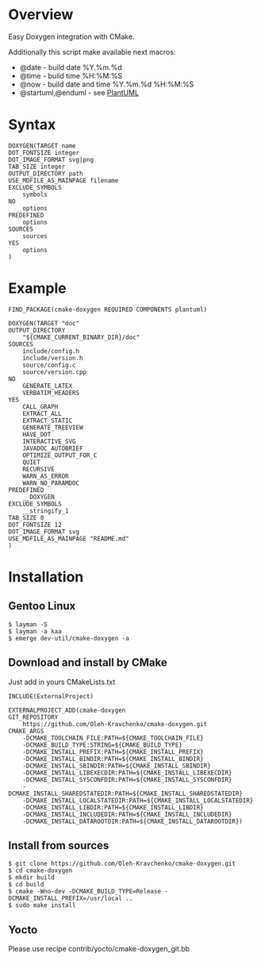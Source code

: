 # Overview

Easy Doxygen integration with CMake.

Additionally this script make available next macros:

* @date - build date %Y.%m.%d
* @time - build time %H:%M:%S
* @now - build date and time %Y.%m.%d %H:%M:%S
* @startuml,@enduml - see [PlantUML](http://plantuml.com)

# Syntax

	DOXYGEN(TARGET name
	DOT_FONTSIZE integer
	DOT_IMAGE_FORMAT svg|png
	TAB_SIZE integer
	OUTPUT_DIRECTORY path
	USE_MDFILE_AS_MAINPAGE filename
	EXCLUDE_SYMBOLS
		symbols
	NO
		options
	PREDEFINED
		options
	SOURCES
		sources
	YES
		options
	)

# Example

	FIND_PACKAGE(cmake-doxygen REQUIRED COMPONENTS plantuml)

	DOXYGEN(TARGET "doc"
	OUTPUT_DIRECTORY
		"${CMAKE_CURRENT_BINARY_DIR}/doc"
	SOURCES
		include/config.h
		include/version.h
		source/config.c
		source/version.cpp
	NO
		GENERATE_LATEX
		VERBATIM_HEADERS
	YES
		CALL_GRAPH
		EXTRACT_ALL
		EXTRACT_STATIC
		GENERATE_TREEVIEW
		HAVE_DOT
		INTERACTIVE_SVG
		JAVADOC_AUTOBRIEF
		OPTIMIZE_OUTPUT_FOR_C
		QUIET
		RECURSIVE
		WARN_AS_ERROR
		WARN_NO_PARAMDOC
	PREDEFINED
		__DOXYGEN
	EXCLUDE_SYMBOLS
		__stringify_1
	TAB_SIZE 8
	DOT_FONTSIZE 12
	DOT_IMAGE_FORMAT svg
	USE_MDFILE_AS_MAINPAGE "README.md"
	)

# Installation

## Gentoo Linux

	$ layman -S
	$ layman -a kaa
	$ emerge dev-util/cmake-doxygen -a

## Download and install by CMake

Just add in yours CMakeLists.txt

	INCLUDE(ExternalProject)

	EXTERNALPROJECT_ADD(cmake-doxygen
	GIT_REPOSITORY
		https://github.com/Oleh-Kravchenko/cmake-doxygen.git
	CMAKE_ARGS
		-DCMAKE_TOOLCHAIN_FILE:PATH=${CMAKE_TOOLCHAIN_FILE}
		-DCMAKE_BUILD_TYPE:STRING=${CMAKE_BUILD_TYPE}
		-DCMAKE_INSTALL_PREFIX:PATH=${CMAKE_INSTALL_PREFIX}
		-DCMAKE_INSTALL_BINDIR:PATH=${CMAKE_INSTALL_BINDIR}
		-DCMAKE_INSTALL_SBINDIR:PATH=${CMAKE_INSTALL_SBINDIR}
		-DCMAKE_INSTALL_LIBEXECDIR:PATH=${CMAKE_INSTALL_LIBEXECDIR}
		-DCMAKE_INSTALL_SYSCONFDIR:PATH=${CMAKE_INSTALL_SYSCONFDIR}
		-DCMAKE_INSTALL_SHAREDSTATEDIR:PATH=${CMAKE_INSTALL_SHAREDSTATEDIR}
		-DCMAKE_INSTALL_LOCALSTATEDIR:PATH=${CMAKE_INSTALL_LOCALSTATEDIR}
		-DCMAKE_INSTALL_LIBDIR:PATH=${CMAKE_INSTALL_LIBDIR}
		-DCMAKE_INSTALL_INCLUDEDIR:PATH=${CMAKE_INSTALL_INCLUDEDIR}
		-DCMAKE_INSTALL_DATAROOTDIR:PATH=${CMAKE_INSTALL_DATAROOTDIR})

## Install from sources

	$ git clone https://github.com/Oleh-Kravchenko/cmake-doxygen.git
	$ cd cmake-doxygen
	$ mkdir build
	$ cd build
	$ cmake -Wno-dev -DCMAKE_BUILD_TYPE=Release -DCMAKE_INSTALL_PREFIX=/usr/local ..
	$ sudo make install

## Yocto

Please use recipe contrib/yocto/cmake-doxygen_git.bb
